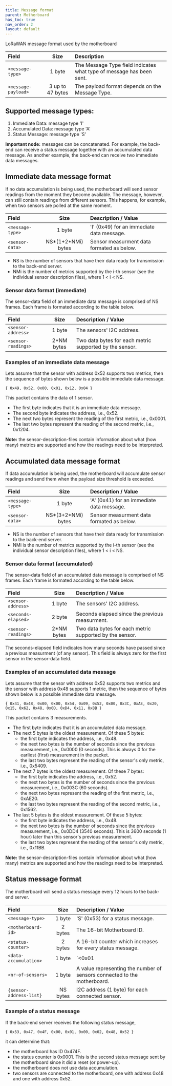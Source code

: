 ```yaml
---
title: Message format
parent: Motherboard
has_toc: true
nav_order: 2
layout: default
---
```


LoRaWAN message format used by the motherboard

| Field                 | Size             | Description |
|:----------------------|:----------------:|:------------|
| `<message-type>`      | 1 byte           | The Message Type field indicates what type of message has been sent. |
| `<message-payload>`   | 3 up to 47 bytes | The payload format depends on the Message Type.|

## Supported message types:

1. Immediate Data: message type 'I'
2. Accumulated Data: message type 'A'
3. Status Message: message type 'S'

**Important node:** messages can be concatenated. For example, the back-end can receive a status
message together with an accumulated data message. As another example, the back-end can receive two
immediate data messages.

## Immediate data message format

If no data accumulation is being used, the motherboard will send sensor readings from the moment
they become available. The message, however, can still contain readings from different sensors. This
happens, for example, when two sensors are polled at the same moment.

| Field                 | Size               | Description / Value                       |
|:----------------------|:------------------:|:------------------------------------------|
| `<message-type>`      | 1 byte             | 'I' (0x49) for an immediate data message. |
| `<sensor-data>`       | NS*(1+2*NMi) bytes | Sensor measurment data formated as below. |

* NS is the number of sensors that have their data ready for transmission to the back-end server.
* NMi is the number of metrics supported by the i-th sensor (see the individual sensor description
files), where 1 < i < NS.

### Sensor data format (immediate)

The sensor-data field of an immediate data message is comprised of NS frames. Each frame is formated
according to the table below.

| Field                 | Size        | Description / Value                                     |
|:----------------------|:-----------:|:--------------------------------------------------------|
| `<sensor-address>`    | 1 byte      | The sensors' I2C address.                               |
| `<sensor-readings>`   | 2*NM bytes  | Two data bytes for each metric supported by the sensor. |

### Examples of an immediate data message
Lets assume that the sensor with address 0x52 supports two metrics, then the sequence of bytes shown 
below is a possible immediate data message.

`{ 0x49, 0x52, 0x00, 0x01, 0x12, 0x04 }`

This packet contains the data of 1 sensor. 
* The first byte indicates that it is an immediate data message.
* The second byte indicates the address, i.e., 0x52.
* The next two bytes represent the reading of the first metric, i.e., 0x0001.
* The last two bytes represent the reading of the second metric, i.e., 0x1204.

**Note:** the sensor-description-files contain information about what (how many) metrics are 
supported and how the readings need to be interpreted.

## Accumulated data message format

If data accumulation is being used, the motherboard will accumulate sensor readings and send them
when the payload size threshold is exceeded.

| Field                 | Size               | Description / Value                       |
|:----------------------|:------------------:|:------------------------------------------|
| `<message-type>`      | 1 byte             | 'A' (0x41) for an immediate data message. |
| `<sensor-data>`       | NS*(3+2*NMi) bytes | Sensor measurment data formated as below. |

* NS is the number of sensors that have their data ready for transmission to the back-end server.
* NMi is the number of metrics supported by the i-th sensor (see the individual sensor description
files), where 1 < i < NS.

### Sensor data format (accumulated)

The sensor-data field of an accumulated data message is comprised of NS frames. Each frame is
formated according to the table below.

| Field                 | Size        | Description / Value                                     |
|:----------------------|:-----------:|:--------------------------------------------------------|
| `<sensor-address>`    | 1 byte      | The sensors' I2C address.                               |
| `<seconds-elapsed>`   | 2 byte      | Seconds elapsed since the previous measurment.          |
| `<sensor-readings>`   | 2*NM bytes  | Two data bytes for each metric supported by the sensor. |

The seconds-elapsed field indicates how many seconds have passed since a previous measurment (of any
sensor). This field is always zero for the first sensor in the sensor-data field.

### Examples of an accumulated data message

Lets assume that the sensor with address 0x52 supports two metrics and the sensor with address 0x48 
supports 1 metric, then the sequence of bytes shown below is a possible immediate data message.

`{ 0x41, 0x48, 0x00, 0x00, 0x54, 0x09, 0x52, 0x00, 0x3C, 0xAE, 0x20, 0x15, 0x62, 0x48, 0x0D, 0xD4, 0x11, 0xBB }`

This packet contains 3 measurements.
* The first byte indicates that it is an accumulated data message.
* The next 5 bytes is the oldest measurement. Of these 5 bytes:
	* the first byte indicates the address, i.e., 0x48.
	* the next two bytes is the number of seconds since the previous measurement, i.e., 0x0000 (0 seconds). This is always 0 for the earliest (first) measurement in the packet.
	* the last two bytes represent the reading of the sensor's only metric, i.e., 0x5409.
* The next 7 bytes is the oldest measurement. Of these 7 bytes:
	* the first byte indicates the address, i.e., 0x52.
	* the next two bytes is the number of seconds since the previous measurement, i.e., 0x003C (60 seconds).
	* the next two bytes represent the reading of the first metric, i.e., 0xAE20.
	* the last two bytes represent the reading of the second metric, i.e., 0x1562.
* The last 5 bytes is the oldest measurement. Of these 5 bytes:
	* the first byte indicates the address, i.e., 0x48.
	* the next two bytes is the number of seconds since the previous measurement, i.e., 0x0DD4 (3540 seconds). This is 3600 seconds (1 hour) later than this sensor's previous measurement.
	* the last two bytes represent the reading of the sensor's only metric, i.e., 0x11BB.

**Note:** the sensor-description-files contain information about what (how many) metrics are 
supported and how the readings need to be interpreted.

## Status message format

The motherboard will send a status message every 12 hours to the back-end server.

| Field                   | Size      | Description / Value                                                      |
|:------------------------|:---------:|:-------------------------------------------------------------------------|
| `<message-type>`        | 1 byte    | 'S' (0x53) for a status message.                                         |
| `<motherboard-id>`      | 2 bytes   | The 16-bit Motherboard ID.                                               |
| `<status-counter>`      | 2 bytes   | A 16-bit counter which increases for every status message.               |
| `<data-accumulation>`   | 1 byte    | `<0x01 | 0x00 >` Indicating if data accumulation is used or not (resp.). |
| `<nr-of-sensors>`       | 1 byte    | A value representing the number of sensors connected to the motherboard. |
| `{sensor-address-list}` | NS bytes  | I2C address (1 byte) for each connected sensor.                          |

### Example of a status message

If the back-end server receives the following status message,

`{ 0x53, 0x47, 0x4F, 0x00, 0x01, 0x00, 0x02, 0x48, 0x52 }`

it can determine that:

* the motherboard has ID 0x474F.
* the status counter is 0x0001. This is the second status message sent by the motherboard since it did a reset (or power-up).
* the motherboard does not use data accumulation.
* two sensors are connected to the motherboard, one with address 0x48 and one with address 0x52.